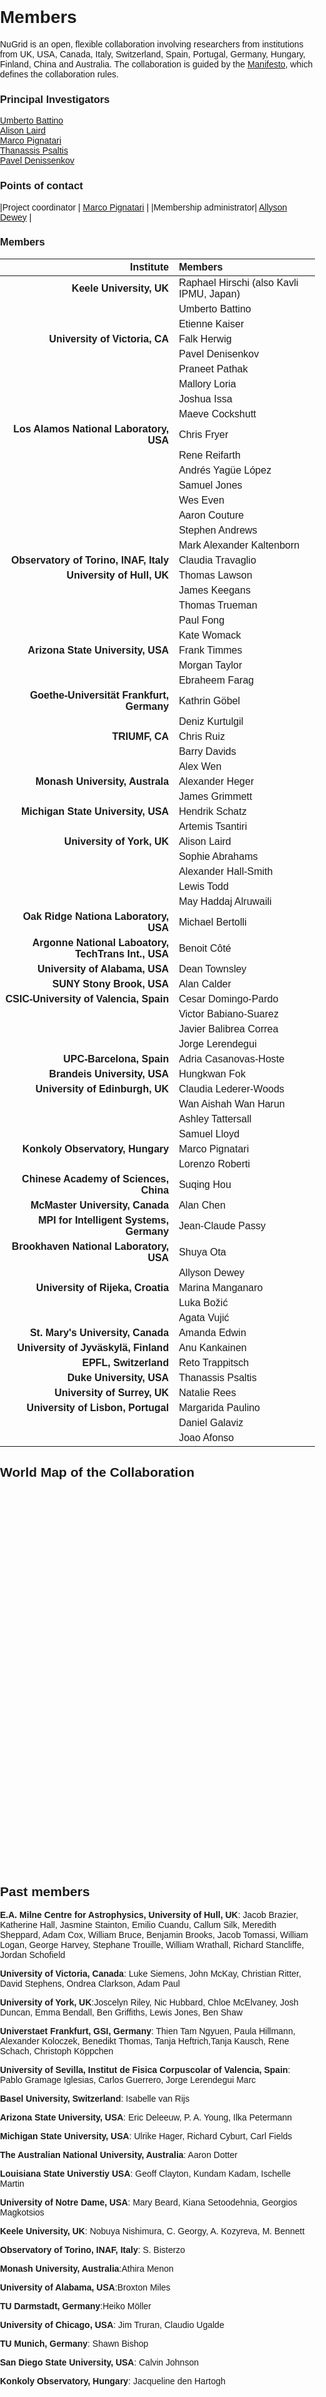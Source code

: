 <style>
        body {
            font-family: Arial, sans-serif;
            margin: 0;
            padding: 0;
        }
        #map {
            width: 100%;
            height: 600px;
            position: relative;
        }
        .point {
            fill: red;
            stroke: black;
            stroke-width: 1px;
            opacity: 0.8;
        }
</style>

# Members

NuGrid is an open, flexible collaboration involving researchers from
institutions from UK, USA, Canada, Italy, Switzerland, Spain, Portugal,
Germany, Hungary, Finland, China and Australia.
The collaboration is guided by the [Manifesto](manifesto.md), which defines the
collaboration rules.

### Principal Investigators

[Umberto Battino](mailto:ubattino@staffmail.ed.ac.uk)  
[Alison Laird](mailto:alison.laird@york.ac.uk)  
[Marco Pignatari](mailto:mpignatari@gmail.com)  
[Thanassis Psaltis](mailto:psaltis.tha@duke.edu)  
[Pavel Denissenkov](mailto:pavelden@uvic.ca)

### Points of contact

|Project coordinator | [Marco Pignatari](mailto:mpignatari@gmail.com) |
|Membership administrator| [Allyson Dewey](mailto:allydewey11@gmail.com) |

### Members

|                                           Institute | Members                                  |
|----------------------------------------------------:|:-----------------------------------------|
|                            **Keele University, UK** | Raphael Hirschi (also Kavli IPMU, Japan) |
|                                                     | Umberto Battino                          |
|                                                     | Etienne Kaiser                           |
|                      **University of Victoria, CA** | Falk Herwig                              |
|                                                     | Pavel Denisenkov                         |
|                                                     | Praneet Pathak                           |
|                                                     | Mallory Loria                            |
|                                                     | Joshua Issa                              |
|                                                     | Maeve Cockshutt                          |
|             **Los Alamos National Laboratory, USA** | Chris Fryer                              |
|                                                     | Rene Reifarth                            |
|                                                     | Andrés Yagüe López                       |
|                                                     | Samuel Jones                             |
|                                                     | Wes Even                                 |
|                                                     | Aaron Couture                            |
|                                                     | Stephen Andrews                          |
|                                                     | Mark Alexander Kaltenborn                |
|              **Observatory of Torino, INAF, Italy** | Claudia Travaglio                        |
|                          **University of Hull, UK** | Thomas Lawson                            |
|                                                     | James Keegans                            |
|                                                     | Thomas Trueman                           |
|                                                     | Paul Fong                                |
|                                                     | Kate Womack                              |
|                   **Arizona State University, USA** | Frank Timmes                             |
|                                                     | Morgan Taylor                            |
|                                                     | Ebraheem Farag                           |
|           **Goethe-Universität Frankfurt, Germany** | Kathrin Göbel                            |
|                                                     | Deniz Kurtulgil                          |
|                                      **TRIUMF, CA** | Chris Ruiz                               |
|                                                     | Barry Davids                             |
|                                                     | Alex Wen                                 |
|                     **Monash University, Australa** | Alexander Heger                          |
|                                                     | James Grimmett                           |
|                  **Michigan State University, USA** | Hendrik Schatz                           |
|                                                     | Artemis Tsantiri                         |
|                          **University of York, UK** | Alison Laird                             |
|                                                     | Sophie Abrahams                          |
|                                                     | Alexander Hall-Smith                     |
|                                                     | Lewis Todd                               |
|                                                     | May Haddaj Alruwaili                     |
|               **Oak Ridge Nationa Laboratory, USA** | Michael Bertolli                         |
| **Argonne National Laboatory, TechTrans Int., USA** | Benoit Côté                              |
|                      **University of Alabama, USA** | Dean Townsley                            |
|                           **SUNY Stony Brook, USA** | Alan Calder                              |
|              **CSIC-University of Valencia, Spain** | Cesar Domingo-Pardo                      |
|                                                     | Victor Babiano-Suarez                    |
|                                                     | Javier Balibrea Correa                   |
|                                                     | Jorge Lerendegui                         |
|                            **UPC-Barcelona, Spain** | Adria Casanovas-Hoste                    |
|                        **Brandeis University, USA** | Hungkwan Fok                             |
|                     **University of Edinburgh, UK** | Claudia Lederer-Woods                    |
|                                                     | Wan Aishah Wan Harun                     |
|                                                     | Ashley Tattersall                        |
|                                                     | Samuel Lloyd                             |
|                    **Konkoly Observatory, Hungary** | Marco Pignatari                          |
|                                                     | Lorenzo Roberti                          |
|              **Chinese Academy of Sciences, China** | Suqing Hou                               |
|                     **McMaster University, Canada** | Alan Chen                                |
|            **MPI for Intelligent Systems, Germany** | Jean-Claude Passy                        |
|             **Brookhaven National Laboratory, USA** | Shuya Ota                                |
|                                                     | Allyson Dewey                            |
|                   **University of Rijeka, Croatia** | Marina Manganaro                         |
|                                                     | Luka Božić                               |
|                                                     | Agata Vujić                              |
|                   **St. Mary's University, Canada** | Amanda Edwin                             |
|                **University of Jyväskylä, Finland** | Anu Kankainen                            |
|                               **EPFL, Switzerland** | Reto Trappitsch                          |
|                            **Duke University, USA** | Thanassis Psaltis                        |
|                        **University of Surrey, UK** | Natalie Rees                             |
|                  **University of Lisbon, Portugal** | Margarida Paulino                        |
|                                                     | Daniel Galaviz                           |
|                                                     | Joao Afonso                              |

World Map of the Collaboration
---

<div id="map"></div>

<script src="https://d3js.org/d3.v7.min.js"></script>
<script src="https://cdn.jsdelivr.net/npm/topojson@3"></script>
<script>

// Set the percentage of the screen the map will occupy
var mapWidthPercentage = 1;  // 100% of the parent width
var aspectRatio = 3 / 2;     // Aspect ratio (width:height)

// Define a projection and path generator
var projection = d3.geoMercator();
var path = d3.geoPath().projection(projection);

// Function to update the map size based on the container's width
function updateMapSize() {
    // Get the current width of the container (parent of #map)
    var width = document.getElementById('map').offsetWidth * mapWidthPercentage;

    // Calculate height based on the aspect ratio (3:2)
    var height = width / aspectRatio;

    // Update the SVG container with new width and height
    d3.select("svg")
        .attr("width", width)
        .attr("height", height);

    // Set a projection scale that ensures the map fits within the available space
    var scale = Math.min(width / 2, height / 2);  // Use half of the width or height to ensure map fits
    projection.scale(scale)
              .translate([width / 2, height / 1.5]); // Keep the center of the map

    // Redraw the map paths and points
    d3.selectAll("path").attr("d", path);
    d3.selectAll(".point")
        .attr("cx", function(d) { return projection([d.longitude, d.latitude])[0]; })
        .attr("cy", function(d) { return projection([d.longitude, d.latitude])[1]; });
}

// Create the SVG container for the map
var svg = d3.select("#map").append("svg");

// Load the world map data (TopoJSON)
d3.json("https://cdn.jsdelivr.net/npm/world-atlas@2/countries-50m.json").then(function(world) {

    // Draw the map using the data with grey color scheme
    svg.append("g")
        .selectAll("path")
        .data(topojson.feature(world, world.objects.countries).features)
        .enter().append("path")
        .attr("d", path)
        .attr("class", "country")
        .attr("fill", "#BEBEBE")  // Set the fill color to grey
        .attr("stroke", "#FFFFFF") // White borders for the countries
        .attr("stroke-width", 0.5);

    // Load the collaborators data from collaborators.json
    d3.json("https://nugrid.github.io/files/collaborators.json").then(function(collaborators) {

        // Plot the points for each collaborator
        svg.selectAll(".point")
            .data(collaborators)
            .enter().append("circle")
            .attr("class", "point")
            .attr("cx", function(d) { return projection([d.longitude, d.latitude])[0]; })
            .attr("cy", function(d) { return projection([d.longitude, d.latitude])[1]; })
            .attr("r", 5)
            .attr("title", function(d) { return d.name + " (" + d.city + ")"; });

    });

    // Initial map size update
    updateMapSize();

    // Listen for window resize events and update map size accordingly
    window.addEventListener('resize', updateMapSize);

    // Add drag behavior to allow map movement
    var drag = d3.drag()
        .on("drag", function(event) {
            var dx = event.dx;
            var dy = event.dy;

            // Translate projection based on drag distance
            var newTranslate = projection.translate();
            projection.translate([newTranslate[0] + dx, newTranslate[1] + dy]);

            // Redraw the map paths and points
            d3.selectAll("path").attr("d", path);
            d3.selectAll(".point")
                .attr("cx", function(d) { return projection([d.longitude, d.latitude])[0]; })
                .attr("cy", function(d) { return projection([d.longitude, d.latitude])[1]; });
        });

    // Apply drag behavior to the SVG container
    svg.call(drag);

});

</script>


Past members
---

**E.A. Milne Centre for Astrophysics, University of Hull, UK**: Jacob Brazier, Katherine Hall, Jasmine Stainton, Emilio Cuandu, Callum Silk, Meredith Sheppard, Adam Cox, William Bruce, Benjamin Brooks, Jacob Tomassi, William Logan, George Harvey, Stephane Trouille, William Wrathall, Richard Stancliffe, Jordan Schofield  

**University of Victoria, Canada**: Luke Siemens, John McKay, Christian Ritter, David Stephens, Ondrea Clarkson, Adam Paul

**University of York, UK**:Joscelyn Riley, Nic Hubbard, Chloe McElvaney, Josh Duncan, Emma Bendall, Ben Griffiths, Lewis Jones, Ben Shaw

**Universtaet Frankfurt, GSI, Germany**: Thien Tam Ngyuen, Paula Hillmann, Alexander Koloczek, Benedikt Thomas, Tanja Heftrich,Tanja Kausch, Rene Schach, Christoph Köppchen

**University of Sevilla, Institut de Fisica Corpuscolar of Valencia, Spain**: Pablo Gramage Iglesias, Carlos Guerrero, Jorge Lerendegui Marc

**Basel University, Switzerland**: Isabelle van Rijs

**Arizona State University, USA**: Eric Deleeuw, P. A. Young, Ilka Petermann

**Michigan State University, USA**: Ulrike Hager, Richard Cyburt, Carl Fields

**The Australian National University, Australia**: Aaron Dotter

**Louisiana State Universtiy USA**: Geoff Clayton, Kundam Kadam, Ischelle Martin

**University of Notre Dame, USA**: Mary Beard, Kiana Setoodehnia, Georgios Magkotsios

**Keele University, UK**: Nobuya Nishimura, C. Georgy, A. Kozyreva, M. Bennett

**Observatory of Torino, INAF, Italy**: S. Bisterzo

**Monash University, Australia**:Athira Menon

**University of Alabama, USA**:Broxton Miles

**TU Darmstadt, Germany**:Heiko Möller

**University of Chicago, USA**: Jim Truran, Claudio Ugalde

**TU Munich, Germany**: Shawn Bishop

**San Diego State University, USA**: Calvin Johnson

**Konkoly Observatory, Hungary**: Jacqueline den Hartogh
